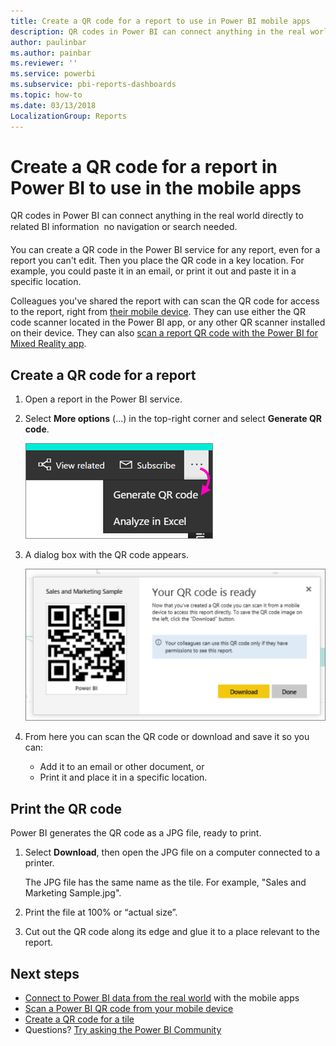 ```yaml
---
title: Create a QR code for a report to use in Power BI mobile apps
description: QR codes in Power BI can connect anything in the real world directly to related BI information in the Power BI mobile app, no search needed.
author: paulinbar
ms.author: painbar
ms.reviewer: ''
ms.service: powerbi
ms.subservice: pbi-reports-dashboards
ms.topic: how-to
ms.date: 03/13/2018
LocalizationGroup: Reports
---
```

# Create a QR code for a report in Power BI to use in the mobile apps
QR codes in Power BI can connect anything in the real world directly to related BI information &#151; no navigation or search needed.

You can create a QR code in the Power BI service for any report, even for a report you can't edit. Then you place the QR code in a key location. For example, you could paste it in an email, or print it out and paste it in a specific location. 

Colleagues you've shared the report with can scan the QR code for access to the report, right from [their mobile device](../consumer/mobile/mobile-apps-qr-code.md). They can use either the QR code scanner located in the Power BI app, or any other QR scanner installed on their device. They can also [scan a report QR code with the Power BI for Mixed Reality app](../consumer/mobile/mobile-mixed-reality-app.md#scan-a-report-qr-code-in-holographic-view).

## Create a QR code for a report
1. Open a report in the Power BI service.
2. Select **More options** (...) in the top-right corner and select **Generate QR code**. 
   
    ![Screenshot of a report, showing a pointer from the ellipsis to Generate Q R code.](media/service-create-qr-code-for-report/power-bi-create-qr-code-report.png)
3. A dialog box with the QR code appears. 
   
    ![Screenshot of a dialog, showing the Q R code is ready to download or save.](media/service-create-qr-code-for-report/powerbi_report_qrcode.png)
4. From here you can scan the QR code or download and save it so you can: 
   
   * Add it to an email or other document, or 
   * Print it and place it in a specific location. 

## Print the QR code
Power BI generates the QR code as a JPG file, ready to print. 

1. Select **Download**, then open the JPG file on a computer connected to a printer.  
   
   The JPG file has the same name as the tile. For example, "Sales and Marketing Sample.jpg".
   
1. Print the file at 100% or “actual size”.  
2. Cut out the QR code along its edge and glue it to a place relevant to the report. 

## Next steps
* [Connect to Power BI data from the real world](../consumer/mobile/mobile-apps-data-in-real-world-context.md) with the mobile apps
* [Scan a Power BI QR code from your mobile device](../consumer/mobile/mobile-apps-qr-code.md)
* [Create a QR code for a tile](service-create-qr-code-for-tile.md)
* Questions? [Try asking the Power BI Community](https://community.powerbi.com/)
